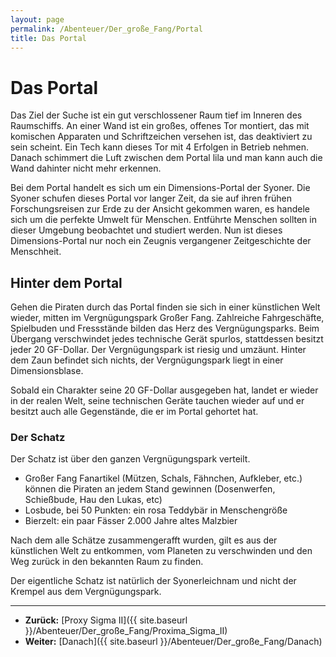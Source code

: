 ```yaml
---
layout: page
permalink: /Abenteuer/Der_große_Fang/Portal
title: Das Portal
---
```


# Das Portal

Das Ziel der Suche ist ein gut verschlossener Raum tief im Inneren des Raumschiffs. An einer Wand ist ein großes, offenes Tor montiert, das mit komischen Apparaten und Schriftzeichen versehen ist, das deaktiviert zu sein scheint. Ein Tech kann dieses Tor mit 4 Erfolgen in Betrieb nehmen. Danach schimmert die Luft zwischen dem Portal lila und man kann auch die Wand dahinter nicht mehr erkennen.

Bei dem Portal handelt es sich um ein Dimensions-Portal der Syoner. Die Syoner schufen dieses Portal vor langer Zeit, da sie auf ihren frühen Forschungsreisen zur Erde zu der Ansicht gekommen waren, es handele sich um die perfekte Umwelt für Menschen. Entführte Menschen sollten in dieser Umgebung beobachtet und studiert werden. Nun ist dieses Dimensions-Portal nur noch ein Zeugnis vergangener Zeitgeschichte der Menschheit.

## Hinter dem Portal

Gehen die Piraten durch das Portal finden sie sich in einer künstlichen Welt wieder, mitten im Vergnügungspark Großer Fang. Zahlreiche Fahrgeschäfte, Spielbuden und Fressstände bilden das Herz des Vergnügungsparks. Beim Übergang verschwindet jedes technische Gerät spurlos, stattdessen besitzt jeder 20 GF-Dollar. Der Vergnügungspark ist riesig und umzäunt. Hinter dem Zaun befindet sich nichts, der Vergnügungspark liegt in einer Dimensionsblase.

Sobald ein Charakter seine 20 GF-Dollar ausgegeben hat, landet er wieder in der realen Welt, seine technischen Geräte tauchen wieder auf und er besitzt auch alle Gegenstände, die er im Portal gehortet hat.

### Der Schatz

Der Schatz ist über den ganzen Vergnügungspark verteilt.

- Großer Fang Fanartikel (Mützen, Schals, Fähnchen, Aufkleber, etc.) können die Piraten an jedem Stand gewinnen (Dosenwerfen, Schießbude, Hau den Lukas, etc)
- Losbude, bei 50 Punkten: ein rosa Teddybär in Menschengröße
- Bierzelt: ein paar Fässer 2.000 Jahre altes Malzbier

Nach dem alle Schätze zusammengerafft wurden, gilt es aus der künstlichen Welt zu entkommen, vom Planeten zu verschwinden und den Weg zurück in den bekannten Raum zu finden.

Der eigentliche Schatz ist natürlich der Syonerleichnam und nicht der Krempel aus dem Vergnügungspark.

***

- **Zurück:** [Proxy Sigma II]({{ site.baseurl }}/Abenteuer/Der_große_Fang/Proxima_Sigma_II)
- **Weiter:** [Danach]({{ site.baseurl }}/Abenteuer/Der_große_Fang/Danach)
